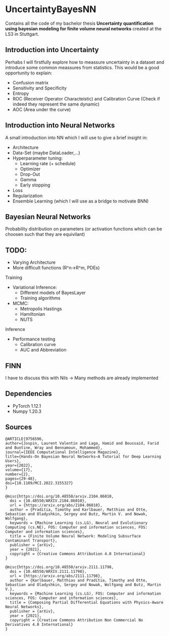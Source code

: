 # UncertaintyBayesNN
Contains all the code of my bachelor thesis **Uncertainty quantification using bayesian modeling for finite volume neural networks** created at the LS3 in Stuttgart.

## Introduction into Uncertainty

Perhabs I will firstfully explore how to meassure uncertainty in a dataset and introduce some common meassures from statistics. This would be a good opportunity to explain:

* Confusion matrix
* Sensitivity and Specificity
* Entropy
* ROC (Receiver Operator Characteistic) and Calibration Curve (Check if indeed they represent the same dynamic)
* AOC (Area under the curve)


## Introduction into Neural Networks

A small introduction into NN which I will use to give a brief insight in:

* Architecture
* Data-Set (maybe DataLoader,...)
* Hyperparameter tuning:
  * Learning rate (+ schedule)
  * Optimizer
  * Drop-Out
  * Gamma
  * Early stopping
* Loss
* Regularization
* Ensemble Learning (which I will use as a bridge to motivate BNN)


## Bayesian Neural Networks

Probability distribution on parameters (or activation functions which can be choosen such that they are equivilant)

## TODO:
- Varying Architecture
- More difficult functions (R^n->R^m, PDEs)

Training

- Variational Inference:
     * Different models of BayesLayer
     * Training algorithms
- MCMC:
     * Metropolis Hastings
     * Hamiltonian
     * NUTS

Inference

- Performance testing
     * Calibration curve
     * AUC and Abbreviation

## FINN

I have to discuss this with Nils -> Many methods are already implemented



## Dependencies

- PyTorch 1.12.1
- Numpy 1.20.3

## Sources
```
@ARTICLE{9756596,
author={Jospin, Laurent Valentin and Laga, Hamid and Boussaid, Farid and Buntine, Wray and Bennamoun, Mohammed},
journal={IEEE Computational Intelligence Magazine}, 
title={Hands-On Bayesian Neural Networks—A Tutorial for Deep Learning Users}, 
year={2022},
volume={17},
number={2},
pages={29-48},
doi={10.1109/MCI.2022.3155327}
}

@misc{https://doi.org/10.48550/arxiv.2104.06010,
  doi = {10.48550/ARXIV.2104.06010},
  url = {https://arxiv.org/abs/2104.06010},
  author = {Praditia, Timothy and Karlbauer, Matthias and Otte, Sebastian and Oladyshkin, Sergey and Butz, Martin V. and Nowak, Wolfgang},
  keywords = {Machine Learning (cs.LG), Neural and Evolutionary Computing (cs.NE), FOS: Computer and information sciences, FOS: Computer and information sciences},
  title = {Finite Volume Neural Network: Modeling Subsurface Contaminant Transport},
  publisher = {arXiv},
  year = {2021},
  copyright = {Creative Commons Attribution 4.0 International}
}

@misc{https://doi.org/10.48550/arxiv.2111.11798,
  doi = {10.48550/ARXIV.2111.11798},
  url = {https://arxiv.org/abs/2111.11798},
  author = {Karlbauer, Matthias and Praditia, Timothy and Otte, Sebastian and Oladyshkin, Sergey and Nowak, Wolfgang and Butz, Martin V.},
  keywords = {Machine Learning (cs.LG), FOS: Computer and information sciences, FOS: Computer and information sciences},
  title = {Composing Partial Differential Equations with Physics-Aware Neural Networks},
  publisher = {arXiv},
  year = {2021},
  copyright = {Creative Commons Attribution Non Commercial No Derivatives 4.0 International}
}
```
